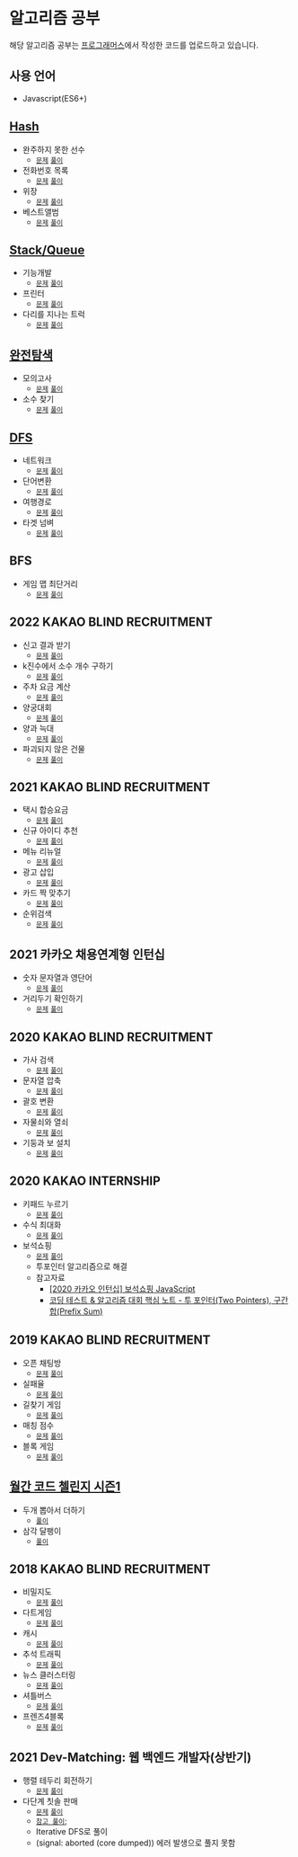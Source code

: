 # 알고리즘 공부

해당 알고리즘 공부는 [프로그래머스](https://programmers.co.kr)에서 작성한 코드를 업로드하고 있습니다.

## 사용 언어

- Javascript(ES6+)

## [Hash](https://programmers.co.kr/learn/courses/30/parts/12077)

- 완주하지 못한 선수
  - [`문제`](https://programmers.co.kr/learn/courses/30/lessons/42576) [`풀이`](https://github.com/OhGyeongtaek/Algorithm/blob/master/hash/hash01.js)
- 전화번호 목록
  - [`문제`](https://programmers.co.kr/learn/courses/30/lessons/42577) [`풀이`](https://github.com/OhGyeongtaek/Algorithm/blob/master/hash/hash02.class)
- 위장
  - [`문제`](https://programmers.co.kr/learn/courses/30/lessons/42578) [`풀이`](https://github.com/OhGyeongtaek/Algorithm/blob/master/hash/hash03.js)
- 베스트앨범
  - [`문제`](https://programmers.co.kr/learn/courses/30/lessons/42579) [`풀이`](https://github.com/OhGyeongtaek/Algorithm/blob/master/hash/hash04.js)

## [Stack/Queue](https://programmers.co.kr/learn/courses/30/parts/12081)

- 기능개발
  - [`문제`](https://programmers.co.kr/learn/courses/30/lessons/42586) [`풀이`](https://github.com/OhGyeongtaek/Algorithm/blob/master/stack%2Cqueue/01.js)
- 프린터
  - [`문제`](https://programmers.co.kr/learn/courses/30/lessons/42587) [`풀이`](https://github.com/OhGyeongtaek/Algorithm/blob/master/stack%2Cqueue/02.js)
- 다리를 지나는 트럭
  - [`문제`](https://programmers.co.kr/learn/courses/30/lessons/42583) [`풀이`](https://github.com/OhGyeongtaek/Algorithm/blob/master/stack%2Cqueue/02.js)

## [완전탐색](https://programmers.co.kr/learn/courses/30/parts/12230)

- 모의고사
  - [`문제`](https://programmers.co.kr/learn/courses/30/lessons/42840) [`풀이`](https://github.com/OhGyeongtaek/Algorithm/blob/master/%EC%99%84%EC%A0%84%ED%83%90%EC%83%89/01.js)
- 소수 찾기
  - [`문제`](https://programmers.co.kr/learn/courses/30/lessons/42839) [`풀이`](https://github.com/OhGyeongtaek/Algorithm/blob/master/%EC%99%84%EC%A0%84%ED%83%90%EC%83%89/02.js)

## [DFS](https://programmers.co.kr/learn/courses/30/parts/12421)

- 네트워크
  - [`문제`](https://programmers.co.kr/learn/courses/30/lessons/43162) [`풀이`](https://github.com/OhGyeongtaek/Algorithm/blob/master/DFS/01.js)
- 단어변환
  - [`문제`](https://programmers.co.kr/learn/courses/30/lessons/43163) [`풀이`](https://github.com/OhGyeongtaek/Algorithm/blob/master/DFS/02.js)
- 여행경로
  - [`문제`](https://programmers.co.kr/learn/courses/30/lessons/43164) [`풀이`](https://github.com/OhGyeongtaek/Algorithm/blob/master/DFS/03.js)
- 타겟 넘벼
  - [`문제`](https://programmers.co.kr/learn/courses/30/lessons/43165) [`풀이`](https://github.com/OhGyeongtaek/Algorithm/blob/master/DFS/04.js)

## BFS

- 게임 맵 최단거리
  - [`문제`](https://programmers.co.kr/learn/courses/30/lessons/1844) [`풀이`](https://github.com/OhGyeongtaek/Algorithm/blob/master/BFS/1.js)

## 2022 KAKAO BLIND RECRUITMENT

- 신고 결과 받기
  - [`문제`](https://programmers.co.kr/learn/courses/30/lessons/92334) [`풀이`](https://github.com/OhGyeongtaek/Algorithm/blob/master/kakao/2022_KAKAO_BLIND_RECRUITMENT/1.js)
- k진수에서 소수 개수 구하기
  - [`문제`](https://programmers.co.kr/learn/courses/30/lessons/92335) [`풀이`](https://github.com/OhGyeongtaek/Algorithm/blob/master/kakao/2022_KAKAO_BLIND_RECRUITMENT/2.js)
- 주차 요금 계산
  - [`문제`](https://programmers.co.kr/learn/courses/30/lessons/92341) [`풀이`](https://github.com/OhGyeongtaek/Algorithm/blob/master/kakao/2022_KAKAO_BLIND_RECRUITMENT/3.js)
- 양궁대회
  - [`문제`](https://programmers.co.kr/learn/courses/30/lessons/92342) [`풀이`](https://github.com/OhGyeongtaek/Algorithm/blob/master/kakao/2022_KAKAO_BLIND_RECRUITMENT/4.js)
- 양과 늑대
  - [`문제`](https://programmers.co.kr/learn/courses/30/lessons/92343) [`풀이`](https://github.com/OhGyeongtaek/Algorithm/blob/master/kakao/2022_KAKAO_BLIND_RECRUITMENT/5.js)
- 파괴되지 않은 건물
  - [`문제`](https://programmers.co.kr/learn/courses/30/lessons/92344) [`풀이`](https://github.com/OhGyeongtaek/Algorithm/blob/master/kakao/2022_KAKAO_BLIND_RECRUITMENT/6.js)

## 2021 KAKAO BLIND RECRUITMENT

- 택시 합승요금
  - [`문제`](https://programmers.co.kr/learn/courses/30/lessons/72413) [`풀이`](https://github.com/OhGyeongtaek/Algorithm/blob/master/kakao/2021%20KAKAO%20BLIND%20RECRUITMENT/01.js)
- 신규 아이디 추천
  - [`문제`](https://programmers.co.kr/learn/courses/30/lessons/72410) [`풀이`](https://github.com/OhGyeongtaek/Algorithm/blob/master/kakao/2021%20KAKAO%20BLIND%20RECRUITMENT/02.js)
- 메뉴 리뉴얼
  - [`문제`](https://programmers.co.kr/learn/courses/30/lessons/72411) [`풀이`](https://github.com/OhGyeongtaek/Algorithm/blob/master/kakao/2021%20KAKAO%20BLIND%20RECRUITMENT/03.js)
- 광고 삽입
  - [`문제`](https://programmers.co.kr/learn/courses/30/lessons/72414) [`풀이`](https://github.com/OhGyeongtaek/Algorithm/blob/master/kakao/2021%20KAKAO%20BLIND%20RECRUITMENT/04.js)
- 카드 짝 맞추기
  - [`문제`](https://programmers.co.kr/learn/courses/30/lessons/72415) [`풀이`](https://github.com/OhGyeongtaek/Algorithm/blob/master/kakao/2021%20%EC%9D%B8%ED%84%B4%EC%89%BD/05.js)
- 순위검색
  - [`문제`](https://programmers.co.kr/learn/courses/30/lessons/72412) [`풀이`](https://github.com/OhGyeongtaek/Algorithm/blob/master/kakao/2021%20%EC%9D%B8%ED%84%B4%EC%89%BD/06.js)

## 2021 카카오 채용연계형 인턴십

- 숫자 문자열과 영단어
  - [`문제`](https://programmers.co.kr/learn/courses/30/lessons/81301) [`풀이`](https://github.com/OhGyeongtaek/Algorithm/blob/master/kakao/2021%20%EC%9D%B8%ED%84%B4%EC%89%BD/01.js)
- 거리두기 확인하기
  - [`문제`](https://programmers.co.kr/learn/courses/30/lessons/81302) [`풀이`](https://github.com/OhGyeongtaek/Algorithm/blob/master/kakao/2021%20%EC%9D%B8%ED%84%B4%EC%89%BD/02.js)

## 2020 KAKAO BLIND RECRUITMENT

- 가사 검색
  - [`문제`](https://programmers.co.kr/learn/courses/30/lessons/60060) [`풀이`](https://github.com/OhGyeongtaek/Algorithm/blob/master/kakao/2020_KAKAO_BLIND_RECRUITMENT/01.js)
- 문자열 압축
  - [`문제`](https://programmers.co.kr/learn/courses/30/lessons/60057) [`풀이`](https://github.com/OhGyeongtaek/Algorithm/blob/master/kakao/2020_KAKAO_BLIND_RECRUITMENT/02.js)
- 괄호 변환
  - [`문제`](https://programmers.co.kr/learn/courses/30/lessons/60058) [`풀이`](https://github.com/OhGyeongtaek/Algorithm/blob/master/kakao/2020_KAKAO_BLIND_RECRUITMENT/03.js)
- 자물쇠와 열쇠
  - [`문제`](https://programmers.co.kr/learn/courses/30/lessons/60059) [`풀이`](https://github.com/OhGyeongtaek/Algorithm/blob/master/kakao/2020_KAKAO_BLIND_RECRUITMENT/04.js)
- 기둥과 보 설치
  - [`문제`](https://programmers.co.kr/learn/courses/30/lessons/60061) [`풀이`](https://github.com/OhGyeongtaek/Algorithm/blob/master/kakao/2020_KAKAO_BLIND_RECRUITMENT/05.js)

## 2020 KAKAO INTERNSHIP

- 키패드 누르기
  - [`문제`](https://programmers.co.kr/learn/courses/30/lessons/67256) [`풀이`](https://github.com/OhGyeongtaek/Algorithm/blob/master/kakao/2020_KAKAO_BLIND_RECRUITMENT/1.js)
- 수식 최대화
  - [`문제`](https://programmers.co.kr/learn/courses/30/lessons/67257) [`풀이`](https://github.com/OhGyeongtaek/Algorithm/blob/master/kakao/2020_KAKAO_BLIND_RECRUITMENT/2.js)
- 보석쇼핑
  - [`문제`](https://programmers.co.kr/learn/courses/30/lessons/67258) [`풀이`](https://github.com/OhGyeongtaek/Algorithm/blob/master/kakao/2020_KAKAO_BLIND_RECRUITMENT/3-1.js)
  - 투포인터 알고리즘으로 해결
  - 참고자료
    - [[2020 카카오 인턴십] 보석쇼핑 JavaScript](https://velog.io/@ansrjsdn/2020-%EC%B9%B4%EC%B9%B4%EC%98%A4-%EC%9D%B8%ED%84%B4%EC%8B%AD-%EB%B3%B4%EC%84%9D%EC%87%BC%ED%95%91-JavaScript)
    - [코딩 테스트 & 알고리즘 대회 핵심 노트 - 투 포인터(Two Pointers), 구간 합(Prefix Sum)](https://www.youtube.com/watch?v=rI8NRQsAS_s)

## 2019 KAKAO BLIND RECRUITMENT

- 오픈 채팅방
  - [`문제`](https://programmers.co.kr/learn/courses/30/lessons/42888) [`풀이`](https://github.com/OhGyeongtaek/Algorithm/blob/master/kakao/2019_KAKAO_BLIND_RECRUITMENT/01.js)
- 실패율
  - [`문제`](https://programmers.co.kr/learn/courses/30/lessons/42889) [`풀이`](https://github.com/OhGyeongtaek/Algorithm/blob/master/kakao/2019_KAKAO_BLIND_RECRUITMENT/02.js)
- 길찾기 게임
  - [`문제`](https://programmers.co.kr/learn/courses/30/lessons/42892) [`풀이`](https://github.com/OhGyeongtaek/Algorithm/blob/master/kakao/2019_KAKAO_BLIND_RECRUITMENT/03.js)
- 매칭 점수
  - [`문제`](https://programmers.co.kr/learn/courses/30/lessons/42893) [`풀이`](https://github.com/OhGyeongtaek/Algorithm/blob/master/kakao/2019_KAKAO_BLIND_RECRUITMENT/04.js)
- 블록 게임
  - [`문제`](https://programmers.co.kr/learn/courses/30/lessons/42894) [`풀이`](https://github.com/OhGyeongtaek/Algorithm/blob/master/kakao/2019_KAKAO_BLIND_RECRUITMENT/05.js)

## [월간 코드 첼린지 시즌1](https://programmers.co.kr/learn/challenges)

- 두개 뽑아서 더하기
  - [`풀이`](https://github.com/OhGyeongtaek/Algorithm/blob/master/Monthly%20Code%20Challenge/01.js)
- 삼각 달팽이
  - [`풀이`](https://github.com/OhGyeongtaek/Algorithm/blob/master/Monthly%20Code%20Challenge/02.js)

## 2018 KAKAO BLIND RECRUITMENT

- 비밀지도
  - [`문제`](https://programmers.co.kr/learn/courses/30/lessons/17681) [`풀이`](https://github.com/OhGyeongtaek/Algorithm/blob/master/kakao/2018_KAKAO_BLIND_RECRUITMENT/1.js)
- 다트게임
  - [`문제`](https://programmers.co.kr/learn/courses/30/lessons/17682) [`풀이`](https://github.com/OhGyeongtaek/Algorithm/blob/master/kakao/2018_KAKAO_BLIND_RECRUITMENT/2.js)
- 캐시
  - [`문제`](https://programmers.co.kr/learn/courses/30/lessons/17680) [`풀이`](https://github.com/OhGyeongtaek/Algorithm/blob/master/kakao/2018_KAKAO_BLIND_RECRUITMENT/3.js)
- 추석 트래픽
  - [`문제`](https://programmers.co.kr/learn/courses/30/lessons/17676) [`풀이`](https://github.com/OhGyeongtaek/Algorithm/blob/master/kakao/2018_KAKAO_BLIND_RECRUITMENT/4.js)
- 뉴스 클러스터링
  - [`문제`](https://programmers.co.kr/learn/courses/30/lessons/17677) [`풀이`](https://github.com/OhGyeongtaek/Algorithm/blob/master/kakao/2018_KAKAO_BLIND_RECRUITMENT/5.js)
- 셔틀버스
  - [`문제`](https://programmers.co.kr/learn/courses/30/lessons/17678) [`풀이`](https://github.com/OhGyeongtaek/Algorithm/blob/master/kakao/2018_KAKAO_BLIND_RECRUITMENT/6.js)
- 프렌즈4블록
  - [`문제`](https://programmers.co.kr/learn/courses/30/lessons/17679) [`풀이`](https://github.com/OhGyeongtaek/Algorithm/blob/master/kakao/2018_KAKAO_BLIND_RECRUITMENT/7.js)

## 2021 Dev-Matching: 웹 백엔드 개발자(상반기)

- 행렬 테두리 회전하기
  - [`문제`](https://programmers.co.kr/learn/courses/30/lessons/77485) [`풀이`](https://github.com/OhGyeongtaek/Algorithm/blob/master/kakao/2021_Dev_Matching_Backend/1.js)
- 다단계 칫솔 판매
  - [`문제`](https://programmers.co.kr/learn/courses/30/lessons/77486) [`풀이`](https://github.com/OhGyeongtaek/Algorithm/blob/master/kakao/2021_Dev_Matching_Backend/2.js)
  - [`참고 풀이`](https://velog.io/@longroadhome/%ED%94%84%EB%A1%9C%EA%B7%B8%EB%9E%98%EB%A8%B8%EC%8A%A4-LV.3-%EB%8B%A4%EB%8B%A8%EA%B3%84-%EC%B9%AB%EC%86%94-%ED%8C%90%EB%A7%A4-JS);
  - Iterative DFS로 풀이
  - (signal: aborted (core dumped)) 에러 발생으로 풀지 못함
